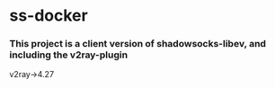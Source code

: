 # ss-docker

### This project is a client version of shadowsocks-libev, and including the v2ray-plugin

v2ray->4.27